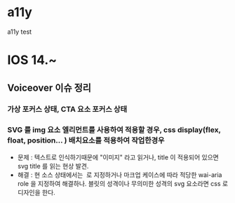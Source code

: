 # a11y
a11y test


# IOS 14.~ 
## Voiceover  이슈 정리 
### 가상 포커스 상태, CTA 요소 포커스 상태 
    
### SVG 를 img 요소 엘리먼트를 사용하여 적용할 경우, css display(flex, float, position... ) 배치요소를 적용하여 작업한경우
 - 문제 : 텍스트로 인식하기때문에  "이미지" 라고 읽거나, title 이 적용되어 있으면 svg title 를 읽는 현상 발견. 
 - 해결 : 현 소스 상태에서는 <img src="" role="img"> 로 지정하거나 마크업 케이스에 따라 적당한 wai-aria role 을 지정하여 해결하나. 
          블릿의 성격이나 무의미한 성격의 svg 요소라면 css 로 디자인을 한다. 
          
  
